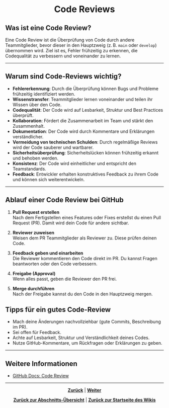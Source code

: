 # <p align="center">Code Reviews</p>


## Was ist eine Code Review?

Eine Code Review ist die Überprüfung von Code durch andere Teammitglieder, bevor dieser in den Hauptzweig (z. B. `main` oder `develop`) übernommen wird. Ziel ist es, Fehler frühzeitig zu erkennen, die Codequalität zu verbessern und voneinander zu lernen.

---

## Warum sind Code-Reviews wichtig?

- **Fehlererkennung**: Durch die Überprüfung können Bugs und Probleme frühzeitig identifiziert werden.
- **Wissenstransfer**: Teammitglieder lernen voneinander und teilen ihr Wissen über den Code.
- **Codequalität**: Der Code wird auf Lesbarkeit, Struktur und Best Practices überprüft.
- **Kollaboration**: Fördert die Zusammenarbeit im Team und stärkt den Zusammenhalt.
- **Dokumentation**: Der Code wird durch Kommentare und Erklärungen verständlicher.
- **Vermeidung von technischen Schulden**: Durch regelmäßige Reviews wird der Code sauberer und wartbarer.
- **Sicherheitsüberprüfung**: Sicherheitslücken können frühzeitig erkannt und behoben werden.
- **Konsistenz**: Der Code wird einheitlicher und entspricht den Teamstandards.
- **Feedback**: Entwickler erhalten konstruktives Feedback zu ihrem Code und können sich weiterentwickeln.

---

## Ablauf einer Code Review bei GitHub

1. **Pull Request erstellen**  
   Nach dem Fertigstellen eines Features oder Fixes erstellst du einen Pull Request (PR). Damit wird dein Code für andere sichtbar.

2. **Reviewer zuweisen**  
   Weisen dem PR Teammitglieder als Reviewer zu. Diese prüfen deinen Code.

3. **Feedback geben und einarbeiten**  
   Die Reviewer kommentieren den Code direkt im PR. Du kannst Fragen beantworten oder den Code verbessern.

4. **Freigabe (Approval)**  
   Wenn alles passt, geben die Reviewer den PR frei.

5. **Merge durchführen**  
   Nach der Freigabe kannst du den Code in den Hauptzweig mergen.

## Tipps für ein gutes Code-Review

- Mach deine Änderungen nachvollziehbar (gute Commits, Beschreibung im PR).
- Sei offen für Feedback.
- Achte auf Lesbarkeit, Struktur und Verständlichkeit deines Codes.
- Nutze GitHub-Kommentare, um Rückfragen oder Erklärungen zu geben.

---

## Weitere Informationen

- [GitHub Docs: Code Review](https://docs.github.com/de/pull-requests/collaborating-with-pull-requests/reviewing-changes-in-pull-requests/about-pull-request-reviews)

---

<p align="center">
<a href="/docs/04-tools/01-github/03-pull-requests/01-merge-konflikte/README.md"><strong>Zurück</strong></a> |
<a href="/docs/04-tools/01-github/04-issues/README.md"><strong>Weiter</strong></a>
</p>

<p align="center">
<a href="/docs/04-tools/01-github/03-pull-requests/README.md/#dieses-kapitel-beinhaltet-folgende-abschnitte"><strong>Zurück zur Abschnitts-Übersicht</strong></a> | <a href="/docs/00-willkommen/README.md"><strong>Zurück zur Startseite des Wikis</strong></a>
</p>

